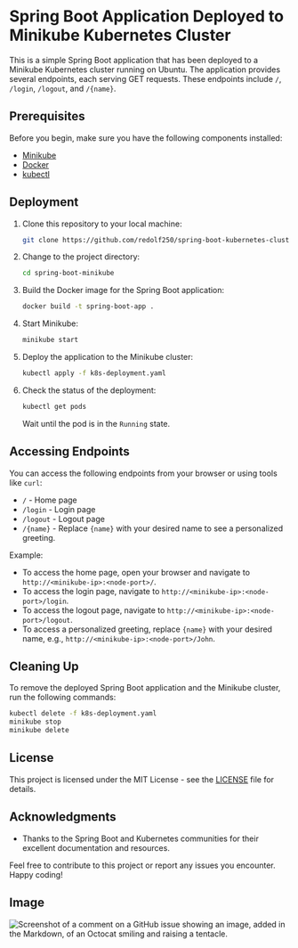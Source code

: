 # Spring Boot Application Deployed to Minikube Kubernetes Cluster

This is a simple Spring Boot application that has been deployed to a Minikube Kubernetes cluster running on Ubuntu. The application provides several endpoints, each serving GET requests. These endpoints include `/`, `/login`, `/logout`, and `/{name}`.

## Prerequisites

Before you begin, make sure you have the following components installed:

- [Minikube](https://minikube.sigs.k8s.io/docs/start/)
- [Docker](https://docs.docker.com/get-docker/)
- [kubectl](https://kubernetes.io/docs/tasks/tools/install-kubectl/)

## Deployment

1. Clone this repository to your local machine:

   ```bash
   git clone https://github.com/redolf250/spring-boot-kubernetes-cluster-simple-deployment.git
   ```

2. Change to the project directory:

   ```bash
   cd spring-boot-minikube
   ```

3. Build the Docker image for the Spring Boot application:

   ```bash
   docker build -t spring-boot-app .
   ```

4. Start Minikube:

   ```bash
   minikube start
   ```

5. Deploy the application to the Minikube cluster:

   ```bash
   kubectl apply -f k8s-deployment.yaml
   ```

6. Check the status of the deployment:

   ```bash
   kubectl get pods
   ```

   Wait until the pod is in the `Running` state.

## Accessing Endpoints

You can access the following endpoints from your browser or using tools like `curl`:

- `/` - Home page
- `/login` - Login page
- `/logout` - Logout page
- `/{name}` - Replace `{name}` with your desired name to see a personalized greeting.

Example:
- To access the home page, open your browser and navigate to `http://<minikube-ip>:<node-port>/`.
- To access the login page, navigate to `http://<minikube-ip>:<node-port>/login`.
- To access the logout page, navigate to `http://<minikube-ip>:<node-port>/logout`.
- To access a personalized greeting, replace `{name}` with your desired name, e.g., `http://<minikube-ip>:<node-port>/John`.

## Cleaning Up

To remove the deployed Spring Boot application and the Minikube cluster, run the following commands:

```bash
kubectl delete -f k8s-deployment.yaml
minikube stop
minikube delete
```

## License

This project is licensed under the MIT License - see the [LICENSE](LICENSE) file for details.

## Acknowledgments

- Thanks to the Spring Boot and Kubernetes communities for their excellent documentation and resources.

Feel free to contribute to this project or report any issues you encounter. Happy coding!

## Image
![Screenshot of a comment on a GitHub issue showing an image, added in the Markdown, of an Octocat smiling and raising a tentacle.](https://myoctocat.com/assets/images/base-octocat.svg)
